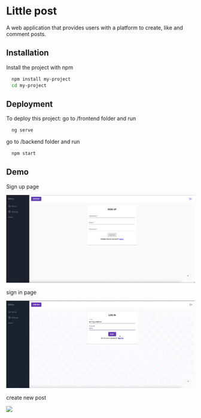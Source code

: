 # Little post

A web application that provides users with a platform to create, like and comment posts.

## Installation

Install the project with npm

```bash
  npm install my-project
  cd my-project
```

## Deployment

To deploy this project: go to /frontend folder and run

```bash
  ng serve
```

go to /backend folder and run

```bash
  npm start
```

## Demo

Sign up page

![Alt text](/images/signup.png)

sign in page

![](/images/signin.GIF)

create new post

![](/images/createnew.GIF)
